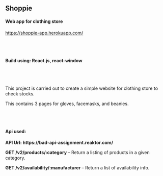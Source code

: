 <h2>Shoppie</h2>
<h4>Web app for clothing store</h4>
<a href="https://shoppie-app.herokuapp.com/" target="_blank">https://shoppie-app.herokuapp.com/</a>

<div style="margin-top:70px;">
    <strong>Build using: React.js, react-window</strong>
</div>

<div style="margin-top:70px;">
    <p>This project is carried out to create a simple website for clothing store to check stocks.</p>
    <p>This contains 3 pages for gloves, facemasks, and beanies.</p>
</div>

<div style="margin-top:70px;">
    <h4>Api used: </h4>
    <strong>API Url: https://bad-api-assignment.reaktor.com/</strong></p>
    <p><strong>GET /v2/products/:category </strong> – Return a listing of products in a given category.</p>
    <p><strong>GET /v2/availability/:manufacturer </strong> – Return a list of availability info.</p>
</div>


